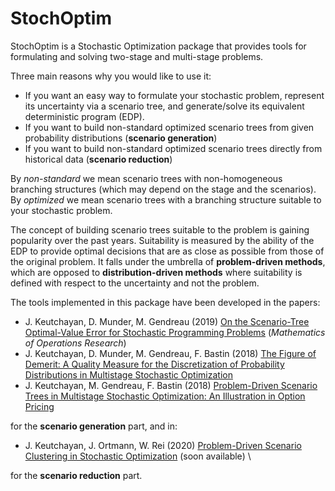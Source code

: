 # StochOptim
StochOptim is a Stochastic Optimization package that provides tools for formulating and solving two-stage and multi-stage problems.

Three main reasons why you would like to use it:
* If you want an easy way to formulate your stochastic problem, represent its uncertainty via a scenario tree, and generate/solve its equivalent deterministic program (EDP).
* If you want to build non-standard optimized scenario trees from given probability distributions (**scenario generation**)
* If you want to build non-standard optimized scenario trees directly from historical data (**scenario reduction**)

By *non-standard* we mean scenario trees with non-homogeneous branching structures (which may depend on the stage and the scenarios). \
By *optimized* we mean scenario trees with a branching structure suitable to your stochastic problem.

The concept of building scenario trees suitable to the problem is gaining popularity over the past years. Suitability is measured by the ability of the EDP to 
provide optimal decisions that are as close as possible from those of the original problem. It falls under the umbrella of **problem-driven methods**, 
which are opposed to **distribution-driven methods** where suitability is defined with respect to the uncertainty and not the problem. 

The tools implemented in this package have been developed in the papers: 
* J. Keutchayan, D. Munder, M. Gendreau (2019) [On the Scenario-Tree Optimal-Value Error for Stochastic Programming Problems](https://pubsonline.informs.org/doi/10.1287/moor.2019.1043) (*Mathematics of Operations Research*)
* J. Keutchayan, D. Munder, M. Gendreau, F. Bastin (2018) [The Figure of Demerit: A Quality Measure for the Discretization of Probability Distributions in Multistage Stochastic Optimization](https://www.researchgate.net/profile/Julien_Keutchayan/publication/322644958_The_Figure_of_Demerit_A_Quality_Measure_for_the_Discretization_of_Probability_Distributions_in_Multistage_Stochastic_Optimization/links/5bdcddd14585150b2b9a4b82/The-Figure-of-Demerit-A-Quality-Measure-for-the-Discretization-of-Probability-Distributions-in-Multistage-Stochastic-Optimization.pdf)
* J. Keutchayan, M. Gendreau, F. Bastin (2018) [Problem-Driven Scenario Trees in Multistage Stochastic Optimization: An Illustration in Option Pricing](https://www.researchgate.net/profile/Julien_Keutchayan/publication/328703934_Problem-Driven_Scenario_Trees_in_Multistage_Stochastic_Optimization_An_Illustration_in_Option_Pricing/links/5bdcde684585150b2b9a4b89/Problem-Driven-Scenario-Trees-in-Multistage-Stochastic-Optimization-An-Illustration-in-Option-Pricing.pdf)

for the **scenario generation** part, and in:
* J. Keutchayan, J. Ortmann, W. Rei (2020) [Problem-Driven Scenario Clustering in Stochastic Optimization]() (soon available) \

for the **scenario reduction** part. 
